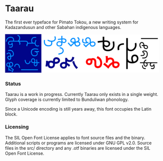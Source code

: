 # Taarau
The first ever typeface for Pimato Tokou, a new writing system for Kadazandusun and other Sabahan indigenous languages.
<div align="center">
    <img src="samples/tuhu.png" alt="Header image sample of the Taarau typeface" style="max-height: 150px;">
</div>

### Status
Taarau is a work in progress. Currently Taarau only exists in a single weight. Glyph coverage is currently limited to Bunduliwan phonology.

Since a Unicode encoding is still years away, this font occupies the Latin block.

### Licensing
The SIL Open Font License applies to font source files and the binary. Additional scripts or programs are licensed under GNU GPL v2.0.
Source files in the src/ directory and any .otf binaries are licensed under the SIL Open Font License.